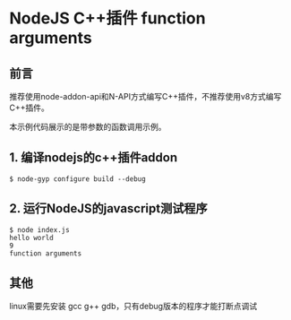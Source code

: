 # NodeJS C++插件 function arguments

## 前言
推荐使用node-addon-api和N-API方式编写C++插件，不推荐使用v8方式编写C++插件。

本示例代码展示的是带参数的函数调用示例。

## 1. 编译nodejs的c++插件addon
```
$ node-gyp configure build --debug
```

## 2. 运行NodeJS的javascript测试程序
```
$ node index.js 
hello world
9
function arguments
```

## 其他

linux需要先安装 gcc g++ gdb，只有debug版本的程序才能打断点调试